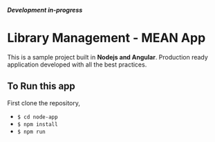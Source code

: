 ***Development in-progress***
# Library Management - MEAN App

This is a sample project built in **Nodejs and Angular**. Production ready application developed with all the best practices.

## To Run this app
First clone the repository,

 - `$ cd node-app`  
 - `$ npm install` 
 - `$ npm run`


